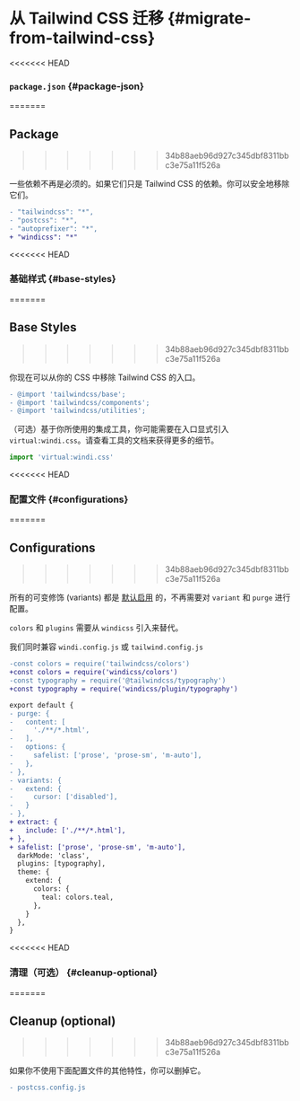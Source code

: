 [auto]: /features/value-auto-infer
[design]: /posts/story

# 从 Tailwind CSS 迁移 {#migrate-from-tailwind-css}

<<<<<<< HEAD
### `package.json` {#package-json}
=======
## Package 
>>>>>>> 34b88aeb96d927c345dbf8311bbc3e75a11f526a

一些依赖不再是必须的。如果它们只是 Tailwind CSS 的依赖。你可以安全地移除它们。

```diff package.json
- "tailwindcss": "*",
- "postcss": "*",
- "autoprefixer": "*",
+ "windicss": "*"
```

<<<<<<< HEAD
### 基础样式 {#base-styles}
=======
## Base Styles
>>>>>>> 34b88aeb96d927c345dbf8311bbc3e75a11f526a

你现在可以从你的 CSS 中移除 Tailwind CSS 的入口。

```diff
- @import 'tailwindcss/base';
- @import 'tailwindcss/components';
- @import 'tailwindcss/utilities';
```

（可选）基于你所使用的集成工具，你可能需要在入口显式引入 `virtual:windi.css`。请查看工具的文档来获得更多的细节。

```js main.js
import 'virtual:windi.css'
```

<<<<<<< HEAD
### 配置文件 {#configurations}
=======
## Configurations
>>>>>>> 34b88aeb96d927c345dbf8311bbc3e75a11f526a

所有的可变修饰 (variants) 都是 [默认启用][auto] 的，不再需要对 `variant` 和 `purge` 进行配置。

`colors` 和 `plugins` 需要从 `windicss` 引入来替代。

我们同时兼容 `windi.config.js` 或 `tailwind.config.js`

```diff windi.config.js
-const colors = require('tailwindcss/colors')
+const colors = require('windicss/colors')
-const typography = require('@tailwindcss/typography')
+const typography = require('windicss/plugin/typography')

export default {
- purge: {
-   content: [
-     './**/*.html',
-   ],
-   options: {
-     safelist: ['prose', 'prose-sm', 'm-auto'],
-   },
- },
- variants: {
-   extend: {
-     cursor: ['disabled'],
-   }
- },
+ extract: {
+   include: ['./**/*.html'],
+ },
+ safelist: ['prose', 'prose-sm', 'm-auto'],
  darkMode: 'class',
  plugins: [typography],
  theme: {
    extend: {
      colors: {
        teal: colors.teal,
      },
    }
  },
}
```

<<<<<<< HEAD
### 清理（可选） {#cleanup-optional}
=======
## Cleanup (optional)
>>>>>>> 34b88aeb96d927c345dbf8311bbc3e75a11f526a

如果你不使用下面配置文件的其他特性，你可以删掉它。

```diff
- postcss.config.js
```
